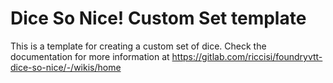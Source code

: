 # Dice So Nice! Custom Set template

This is a template for creating a custom set of dice.
Check the documentation for more information at https://gitlab.com/riccisi/foundryvtt-dice-so-nice/-/wikis/home